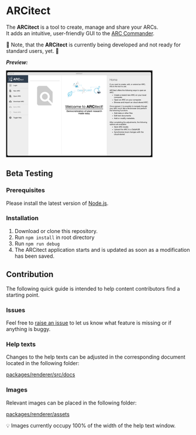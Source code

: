 # ARCitect

The **ARCitect** is a tool to create, manage and share your ARCs.  
It adds an intuitive, user-friendly GUI to the [ARC Commander](https://github.com/nfdi4plants/arcCommander). 

:construction: Note, that the **ARCitect** is currently being developed and not ready for standard users, yet. :construction: 

***Preview:***

<img src="./packages/renderer/assets/ARCitext-preview.png" width=400px>

## Beta Testing

### Prerequisites

Please install the latest version of [Node.js](https://nodejs.org/en/download). 

### Installation

1. Download or clone this repository.
2. Run `npm install` in root directory
3. Run `npm run debug`
4. The ARCitect application starts and is updated as soon as a modification has been saved.


## Contribution

The following quick guide is intended to help content contributors find a starting point.

### Issues

Feel free to [raise an issue](https://github.com/nfdi4plants/ARCitect/issues/new/choose) to let us know what feature is missing or if anything is buggy.

### Help texts

Changes to the help texts can be adjusted in the corresponding document located in the following folder: 

[packages/renderer/src/docs](packages/renderer/src/docs)

### Images

Relevant images can be placed in the following folder: 

[packages/renderer/assets](packages/renderer/assets)

:bulb: Images currently occupy 100% of the width of the help text window.
